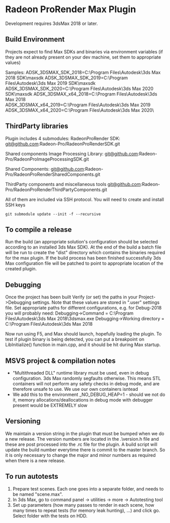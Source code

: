 # Radeon ProRender Max Plugin

Development requires 3dsMax 2018 or later.

## Build Environment

Projects expect to find Max SDKs and binaries via environment variables (if they are not already present on your dev machine, 
set them to appropriate values)

Samples:
	ADSK_3DSMAX_SDK_2018=C:\Program Files\Autodesk\3ds Max 2018 SDK\maxsdk
	ADSK_3DSMAX_SDK_2019=C:\Program Files\Autodesk\3ds Max 2019 SDK\maxsdk
	ADSK_3DSMAX_SDK_2020=C:\Program Files\Autodesk\3ds Max 2020 SDK\maxsdk
	ADSK_3DSMAX_x64_2018=C:\Program Files\Autodesk\3ds Max 2018\
	ADSK_3DSMAX_x64_2019=C:\Program Files\Autodesk\3ds Max 2019\
	ADSK_3DSMAX_x64_2020=C:\Program Files\Autodesk\3ds Max 2020\

## ThirdParty libraries

Plugin includes 4 submodules:
RadeonProRender SDK:
git@github.com:Radeon-Pro/RadeonProRenderSDK.git

Shared components
Image Processing Library:
git@github.com:Radeon-Pro/RadeonProImageProcessingSDK.git

Shared Components:
git@github.com:Radeon-Pro/RadeonProRenderSharedComponents.git

ThirdParty components and miscellaneous tools
git@github.com:Radeon-Pro/RadeonProRenderThirdPartyComponents.git

All of them are included via SSH protocol. You will need to create and install SSH keys

`git submodule update --init -f --recursive`

## To compile a release

Run the build (an appropriate solution's configuration should be selected according to an installed 3ds Max SDK). At the end of the
build a batch file will be run to create the "dist" directory which contains the binaries required for the max plugin. If the build
process has been finished successfully 3ds Max configuration file will be patched to point to appropriate location of the created plugin.

## Debugging

Once the project has been built
	Verify (or set) the paths in your Project->Debugging settings. Note that these values are stored in ".user" settings file.
	Set appropriate paths for different configurations, e.g. for Debug-2018 you will probably need:
		Debugging->Command = C:\Program Files\Autodesk\3ds Max 2018\3dsmax.exe
		Debugging->Working directory = C:\Program Files\Autodesk\3ds Max 2018

Now run using F5, and Max should launch, hopefully loading the plugin. To test if plugin binary is being detected, you can put a breakpoint
on LibInitialize() function in main.cpp, and it should be hit during Max startup.

## MSVS project & compilation notes

- "Multithreaded DLL" runtime library must be used, even in debug configuration. 3ds Max randomly segfaults otherwise. This 
  means STL containers will not perform any safety checks in debug mode, and are therefore unsafe to use. We use our own 
  containers isntead
- We add this to the environment _NO_DEBUG_HEAP=1 - should we not do it, memory allocations/deallocations in debug mode with 
  debugger present would be EXTREMELY slow

## Versioning

We maintain a version string in the plugin that must be bumped when we do a new release. The version numbers are located in the
.\version.h file and these are post processed into the .rc file for the plugin. A build script will update the build number 
everytime there is commit to the master branch. So it is only necessary to change the major and minor numbers as required when
there is a new release.

## To run autotests

1. Prepare test scenes. Each one goes into a separate folder, and needs to be named "scene.max".
2. In 3ds Max, go to command panel -> utilities -> more -> Autotesting tool
3. Set up parameters (how many passes to render in each scene, how many times to repeat tests (for memory leak hunting), ...) and click go.
Select folder with the tests on HDD. 

